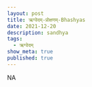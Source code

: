 ```yaml
---
layout: post
title: ऋग्वेदम्-प्रोक्षणम्-Bhashyas
date: 2021-12-20
description: sandhya
tags:
  - ऋग्वेदम्
show_meta: true
published: true
---
```



NA
